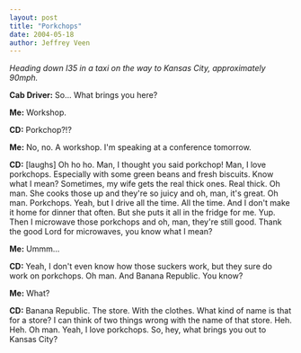 ```yaml
---
layout: post
title: "Porkchops"
date: 2004-05-18
author: Jeffrey Veen
---
```

<em>Heading down I35 in a taxi on the way to Kansas City, approximately 90mph.</em>

<strong>Cab Driver:</strong> So... What brings you here?

<strong>Me:</strong> Workshop.

<strong>CD:</strong> Porkchop?!?

<strong>Me:</strong> No, no. A workshop. I'm speaking at a conference tomorrow.

<strong>CD:</strong> [laughs] Oh ho ho. Man, I thought you said porkchop! Man, I love porkchops. Especially with some green beans and fresh biscuits. Know what I mean? Sometimes, my wife gets the real thick ones. Real thick. Oh man. She cooks those up and they're so juicy and oh, man, it's great. Oh man. Porkchops. Yeah, but I drive all the time. All the time. And I don't make it home for dinner that often. But she puts it all in the fridge for me. Yup. Then I microwave those porkchops and oh, man, they're still good. Thank the good Lord for microwaves, you know what I mean?

<strong>Me:</strong> Ummm...

<strong>CD:</strong> Yeah, I don't even know how those suckers work, but they sure do work on porkchops. Oh man. And Banana Republic. You know?

<strong>Me:</strong> What?

<strong>CD:</strong> Banana Republic. The store. With the clothes. What kind of name is that for a store? I can think of two things wrong with the name of that store. Heh. Heh. Oh man. Yeah, I love porkchops. So, hey, what brings you out to Kansas City?
